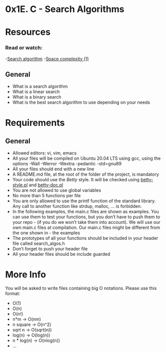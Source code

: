 # 0x1E. C - Search Algorithms
# Resources
### Read or watch:

-[Search algorithm](https://en.wikipedia.org/wiki/Search_algorithm)
-[Space complexity (1)](https://www.geeksforgeeks.org/g-fact-86/)

## General
- What is a search algorithm
- What is a linear search
- What is a binary search
- What is the best search algorithm to use depending on your needs

# Requirements
## General
- Allowed editors: vi, vim, emacs
- All your files will be compiled on Ubuntu 20.04 LTS using gcc, using the options -Wall -Werror -Wextra -pedantic -std=gnu89
- All your files should end with a new line
- A README.md file, at the root of the folder of the project, is mandatory
- Your code should use the *Betty* style. It will be checked using [betty-style.pl](https://github.com/alx-tools/Betty/blob/master/betty-style.pl "betty-style.pl") and [betty-doc.pl](https://github.com/alx-tools/Betty/blob/master/betty-doc.pl "betty-doc.pl")
- You are not allowed to use global variables
- No more than 5 functions per file
- You are only allowed to use the printf function of the standard library. Any call to another function like strdup, malloc, … is forbidden.
- In the following examples, the main.c files are shown as examples. You can use them to test your functions, but you don’t have to push them to your repo - (if you do we won’t take them into account). We will use our own main.c files at compilation. Our main.c files might be different from the one shown in - the examples
- The prototypes of all your functions should be included in your header file called search_algos.h
- Don’t forget to push your header file
- All your header files should be include guarded

# More Info
You will be asked to write files containing big O notations. Please use this format:

- O(1)
- O(n)
- O(n!)
- n*m -> O(nm)
- n square -> O(n^2)
- sqrt n -> O(sqrt(n))
- log(n) -> O(log(n))
- n * log(n) -> O(nlog(n))
- …